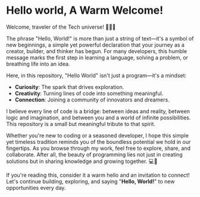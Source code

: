 # Hello world, A Warm Welcome!
Welcome, traveler of the Tech universe! 🌟🌟🌟

The phrase "Hello, World!" is more than just a string of text—it's a symbol of new beginnings, a simple yet powerful declaration that your journey as a creator, builder, and thinker has begun. For many developers, this humble message marks the first step in learning a language, solving a problem, or breathing life into an idea.

Here, in this repository, "Hello World" isn't just a program—it's a mindset:

* **Curiosity**: The spark that drives exploration.
* **Creativity**: Turning lines of code into something meaningful.
* **Connection**: Joining a community of innovators and dreamers.
  
I believe every line of code is a bridge: between ideas and reality, between logic and imagination, and between you and a world of infinite possibilities. This repository is a small but meaningful tribute to that spirit.

Whether you're new to coding or a seasoned developer, I hope this simple yet timeless tradition reminds you of the boundless potential we hold in our fingertips. As you browse through my work, feel free to explore, share, and collaborate. After all, the beauty of programming lies not just in creating solutions but in sharing knowledge and growing together. 💻🌱

If you're reading this, consider it a warm hello and an invitation to connect! Let's continue building, exploring, and saying "**Hello, World!**" to new opportunities every day.
